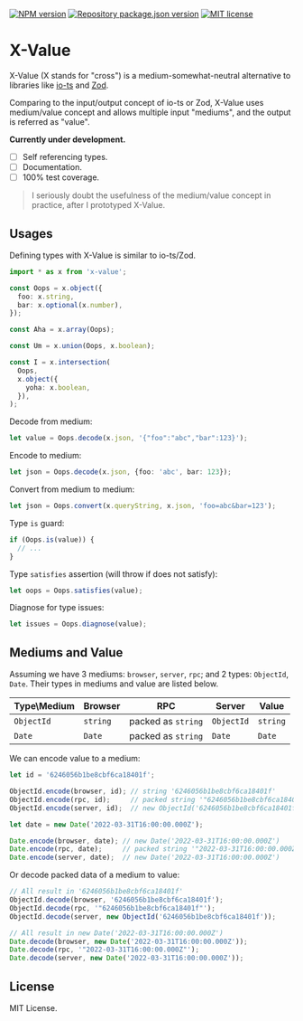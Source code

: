 [![NPM version](https://img.shields.io/npm/v/x-value?color=%23cb3837&style=flat-square)](https://www.npmjs.com/package/x-value)
[![Repository package.json version](https://img.shields.io/github/package-json/v/vilic/x-value?color=%230969da&label=repo&style=flat-square)](./package.json)
[![MIT license](https://img.shields.io/github/license/vilic/x-value?style=flat-square)](./LICENSE)

# X-Value

X-Value (X stands for "cross") is a medium-somewhat-neutral alternative to libraries like [io-ts](https://github.com/gcanti/io-ts) and [Zod](https://github.com/colinhacks/zod).

Comparing to the input/output concept of io-ts or Zod, X-Value uses medium/value concept and allows multiple input "mediums", and the output is referred as "value".

**Currently under development.**

- [ ] Self referencing types.
- [ ] Documentation.
- [ ] 100% test coverage.

> I seriously doubt the usefulness of the medium/value concept in practice, after I prototyped X-Value.

## Usages

Defining types with X-Value is similar to io-ts/Zod.

```ts
import * as x from 'x-value';

const Oops = x.object({
  foo: x.string,
  bar: x.optional(x.number),
});

const Aha = x.array(Oops);

const Um = x.union(Oops, x.boolean);

const I = x.intersection(
  Oops,
  x.object({
    yoha: x.boolean,
  }),
);
```

Decode from medium:

```ts
let value = Oops.decode(x.json, '{"foo":"abc","bar":123}');
```

Encode to medium:

```ts
let json = Oops.decode(x.json, {foo: 'abc', bar: 123});
```

Convert from medium to medium:

```ts
let json = Oops.convert(x.queryString, x.json, 'foo=abc&bar=123');
```

Type `is` guard:

```ts
if (Oops.is(value)) {
  // ...
}
```

Type `satisfies` assertion (will throw if does not satisfy):

```ts
let oops = Oops.satisfies(value);
```

Diagnose for type issues:

```ts
let issues = Oops.diagnose(value);
```

## Mediums and Value

Assuming we have 3 mediums: `browser`, `server`, `rpc`; and 2 types: `ObjectId`, `Date`. Their types in mediums and value are listed below.

| Type\Medium | Browser  | RPC                | Server     | Value    |
| ----------- | -------- | ------------------ | ---------- | -------- |
| `ObjectId`  | `string` | packed as `string` | `ObjectId` | `string` |
| `Date`      | `Date`   | packed as `string` | `Date`     | `Date`   |

We can encode value to a medium:

<!-- prettier-ignore -->
```ts
let id = '6246056b1be8cbf6ca18401f';

ObjectId.encode(browser, id); // string '6246056b1be8cbf6ca18401f'
ObjectId.encode(rpc, id);     // packed string '"6246056b1be8cbf6ca18401f"'
ObjectId.encode(server, id);  // new ObjectId('6246056b1be8cbf6ca18401f')

let date = new Date('2022-03-31T16:00:00.000Z');

Date.encode(browser, date); // new Date('2022-03-31T16:00:00.000Z')
Date.encode(rpc, date);     // packed string '"2022-03-31T16:00:00.000Z"'
Date.encode(server, date);  // new Date('2022-03-31T16:00:00.000Z')
```

Or decode packed data of a medium to value:

```ts
// All result in '6246056b1be8cbf6ca18401f'
ObjectId.decode(browser, '6246056b1be8cbf6ca18401f');
ObjectId.decode(rpc, '"6246056b1be8cbf6ca18401f"');
ObjectId.decode(server, new ObjectId('6246056b1be8cbf6ca18401f'));

// All result in new Date('2022-03-31T16:00:00.000Z')
Date.decode(browser, new Date('2022-03-31T16:00:00.000Z'));
Date.decode(rpc, '"2022-03-31T16:00:00.000Z"');
Date.decode(server, new Date('2022-03-31T16:00:00.000Z'));
```

## License

MIT License.
